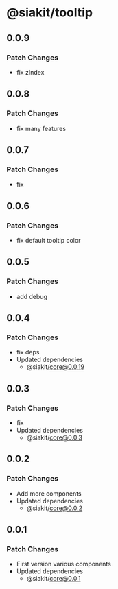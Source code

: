 # @siakit/tooltip

## 0.0.9

### Patch Changes

- fix zIndex

## 0.0.8

### Patch Changes

- fix many features

## 0.0.7

### Patch Changes

- fix

## 0.0.6

### Patch Changes

- fix default tooltip color

## 0.0.5

### Patch Changes

- add debug

## 0.0.4

### Patch Changes

- fix deps
- Updated dependencies
  - @siakit/core@0.0.19

## 0.0.3

### Patch Changes

- fix
- Updated dependencies
  - @siakit/core@0.0.3

## 0.0.2

### Patch Changes

- Add more components
- Updated dependencies
  - @siakit/core@0.0.2

## 0.0.1

### Patch Changes

- First version various components
- Updated dependencies
  - @siakit/core@0.0.1
